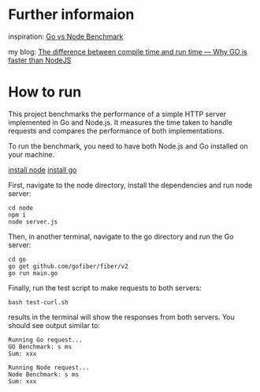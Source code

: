 # Further informaion

inspiration: [Go vs Node Benchmark](https://itnext.io/performance-benchmark-node-js-vs-go-9dbad158c3b0)

my blog: [The difference between compile time and run time — Why GO is faster than NodeJS](https://medium.com/@mokmaard646/the-difference-between-compile-time-and-run-time-why-go-is-faster-than-node-f8ae86a7e045)

# How to run
This project benchmarks the performance of a simple HTTP server implemented in Go and Node.js. It measures the time taken to handle requests and compares the performance of both implementations.

To run the benchmark, you need to have both Node.js and Go installed on your machine.

[install node](https://nodejs.org/en/download)
[install go](https://go.dev/doc/install)

First, navigate to the node directory, install the dependencies and run node server:

```
cd node
npm i
node server.js
```

Then, in another terminal, navigate to the go directory and run the Go server:

```
cd go
go get github.com/gofiber/fiber/v2
go run main.go
```

Finally, run the test script to make requests to both servers:

```
bash test-curl.sh
```

results in the terminal will show the responses from both servers.
You should see output similar to:

```
Running Go request...
GO Benchmark: s ms
Sum: xxx

Running Node request...
Node Benchmark: s ms
Sum: xxx
```